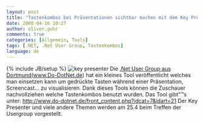 ```yaml
---
layout: post
title: "Tastenkombos bei Präsentationen sichtbar machen mit dem Key Presenter"
date: 2008-04-16 10:27
author: oliver.guhr
comments: true
categories: [Allgemein, Tools]
tags: [.NET, .Net User Group, Tastenkombos]
language: de
---
```

{% include JB/setup %}
<img src="http://www.do-dotnet.de/upload/download/key_presenter/do-dotnet-key-presenter.jpg" alt="key presenter" />
Die <a href="http://www.Do-DotNet.de">.Net User Group aus Dortmund(www.Do-DotNet.de)</a> hat ein kleines Tool veröffentlicht welches man einsetzen kann um gedrückte Tasten während einer Präsentation, Screencast... zu visualisieren. Dank dieses Tools können die Zuschauer nachvollziehen welche Tastenkombos benutzt wurden. Das Tool gibt”™s unter:
<a href="http://www.do-dotnet.de/front_content.php?idcat=7&idart=21">http://www.do-dotnet.de/front_content.php?idcat=7&idart=21</a>
Der Key Presenter und viele andere Themen werden am 25.4 beim Treffen der Usergroup vorgestellt.


